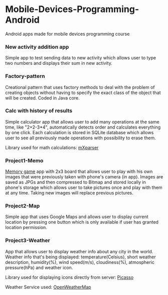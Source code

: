 # Mobile-Devices-Programming-Android
Android apps made for mobile devices programming course
### New activity addition app
Simple app to test sending data to new activity which allows user to type two numbers and displays their sum in new activity.
### Factory-pattern
Creational pattern that uses factory methods to deal with the problem of creating objects without having to specify the exact class of the object that will be created. Coded in Java core.
### Calc with history of results
Simple calculator app that allows user to add many operations at the same time, like "2+2-3*4", automatically detects order and calculates everything by one click. Each calculation is stored in SQLite database which allows user to see all previously made operations with possibility to erase them.

Library used for math calculations: [mXparser](http://mathparser.org/)

### Project1-Memo
[Memory game](https://en.wikipedia.org/wiki/Concentration_(game)) app with 2x3 board that allows user to play with his own images that were previously taken with phone's camera (in app). Images are saved as JPGs and then compressed to Bitmap and stored locally in phone's storage which allows user to take pictures once and play with them at any time. Taking new images will replace previous pictures.

### Project2-Map
Simple app that uses Google Maps and allows user to display current location by pressing one button which is only available if user has granted location permission.

### Project3-Weather
App that allows user to display weather info about any city in the world.
Weather info that's being displayed: temperature(Celsius), short weather description,
humidity(%), wind speed(m/s), cloudiness(%), atmospheric pressure(hPa) and weather icon.

Library used for displaying icons directly from server: [Picasso](http://square.github.io/picasso/)

Weather Service used: [OpenWeatherMap](https://openweathermap.org/)
